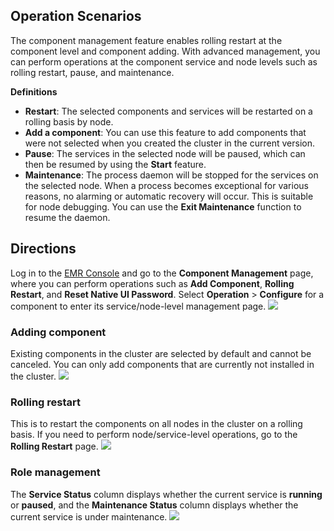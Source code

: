## Operation Scenarios
The component management feature enables rolling restart at the component level and component adding. With advanced management, you can perform operations at the component service and node levels such as rolling restart, pause, and maintenance.

**Definitions**
- **Restart**: The selected components and services will be restarted on a rolling basis by node.
- **Add a component**: You can use this feature to add components that were not selected when you created the cluster in the current version.
- **Pause**: The services in the selected node will be paused, which can then be resumed by using the **Start** feature.
- **Maintenance**: The process daemon will be stopped for the services on the selected node. When a process becomes exceptional for various reasons, no alarming or automatic recovery will occur. This is suitable for node debugging. You can use the **Exit Maintenance** function to resume the daemon.

## Directions
Log in to the [EMR Console](https://console.cloud.tencent.com/emr) and go to the **Component Management** page, where you can perform operations such as **Add Component**, **Rolling Restart**, and **Reset Native UI Password**. Select **Operation** > **Configure** for a component to enter its service/node-level management page.
![](https://main.qcloudimg.com/raw/e84b809ad2a4382b3edfd86b7dc57d4e.png)
### Adding component
Existing components in the cluster are selected by default and cannot be canceled. You can only add components that are currently not installed in the cluster.
![](https://main.qcloudimg.com/raw/992b4277cf5c859f8e9dbd8bdb1230b7.png)

### Rolling restart
This is to restart the components on all nodes in the cluster on a rolling basis. If you need to perform node/service-level operations, go to the **Rolling Restart** page.
 ![](https://main.qcloudimg.com/raw/06b14f43d86610fd8ffaf1c7d492181d.png)

### Role management
The **Service Status** column displays whether the current service is **running** or **paused**, and the **Maintenance Status** column displays whether the current service is under maintenance.
![](https://main.qcloudimg.com/raw/568c0002cafb3baf1077db9e8b11670c.png)
